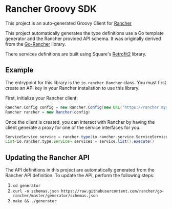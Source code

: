 # Rancher Groovy SDK

This project is an auto-generated Groovy Client for [Rancher](rancher.com)

This project automatically generates the type definitions use a Go template generator and the Rancher provided API schema.
It was originally derived from the [Go-Rancher](https://github.com/rancher/go-rancher) library.

There services definitions are built using Square's [Retrofit2](http://square.github.io/retrofit/) library.

## Example

The entrypoint for this library is the `io.rancher.Rancher` class.
You must first create an API key in your Rancher installation to use this library.

First, initialize your Rancher client:

```groovy
Rancher.Config config = new Rancher.Config(new URL('https://rancher.mydomain.com'), 'MyAPIAccessKey', 'MyAPISecretKey')
Rancher rancher = new Rancher(config)
```

Once the client is created, you can interact with Rancher by having the client generate a proxy for one of the service
interfaces for you.

```groovy
ServiceService service = rancher.type(io.rancher.service.ServiceService)
List<io.rancher.type.Service> services = service.list().execute()
```

## Updating the Rancher API

The API definitions in this project are automatically generated from the Rancher API definition.
To update the API, perform the following steps:

1. `cd generator`
1. `curl -o schemas.json https://raw.githubusercontent.com/rancher/go-rancher/master/generator/schemas.json`
1. `make && ./generator`
